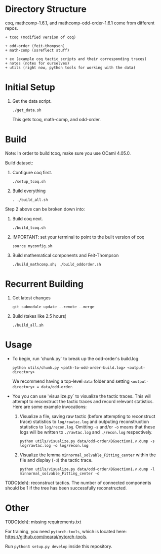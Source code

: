 # Directory Structure

coq, mathcomp-1.6.1, and mathcomp-odd-order-1.6.1 come from different repos.

```
+ tcoq (modified version of coq)

+ odd-order (feit-thompson)
+ math-comp (ssreflect stuff)

+ ex (example coq tactic scripts and their corresponding traces) 
+ notes (notes for ourselves)
+ utils (right now, python tools for working with the data)
```


# Initial Setup

1. Get the data script.
   ```
   ./get_data.sh
   ```
   This gets tcoq, math-comp, and odd-order.


# Build

Note: In order to build tcoq, make sure you use OCaml 4.05.0.

Build dataset:
1. Configure coq first.
   ```
   ./setup_tcoq.sh
   ```
2. Build everything
   ```
   . ./build_all.sh
   ```

Step 2 above can be broken down into:
1. Build coq next.
   ```
   ./build_tcoq.sh
   ```
2. IMPORTANT: set your terminal to point to the built version of coq
   ```
   source myconfig.sh
   ```
3. Build mathematical components and Feit-Thompson
   ```
   ./build_mathcomp.sh; ./build_oddorder.sh
   ```



# Recurrent Building

1. Get latest changes
   ```
   git submodule update --remote --merge
   ```
2. Build (takes like 2.5 hours)
   ```
   ./build_all.sh
   ```


# Usage

* To begin, run 'chunk.py` to break up the odd-order's build.log
   ```
   python utils/chunk.py <path-to-odd-order-build.log> <output-directory>
   ```
   We recommend having a top-level `data` folder and setting `<output-directory> = data/odd-order`.

* You you can use 'visualize.py` to visualize the tactic traces. This will attempt to reconstruct the tactic traces and record relevant statistics. Here are some example invocations:
   1. Visualize a file, saving raw tactic (before attempting to reconstruct trace) statistics to `log/rawtac.log` and outputing reconstruction statistics to `log/recon.log`. Omitting `-s` and/or `-o` means that these logs will be written to `./rawtac.log` and `./recon.log` respectively.
      ```
      python utils/visualize.py data/odd-order/BGsection1.v.dump -s log/rawtac.log -o log/recon.log
      ```
   2. Visualize the lemma `minnormal_solvable_Fitting_center` within the file and display (`-d`) the tactic trace.
      ```
      python utils/visualize.py data/odd-order/BGsection1.v.dump -l minnormal_solvable_Fitting_center -d
      ``` 
 
TODO(deh): reconstruct tactics. The number of connected components should be 1 if the tree has been successfully reconstructed.


# Other

TODO(deh): missing requirements.txt

For training, you need `pytorch-tools`, which is located here: https://github.com/nearai/pytorch-tools. 

Run `python3 setup.py develop` inside this repository.
